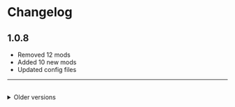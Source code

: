 <!-- markdownlint-disable MD033 -->
# Changelog

## 1.0.8

- Removed 12 mods
- Added 10 new mods
- Updated config files

---

<br>

<details>
<summary>
Older versions
</summary>

## 1.0.7

- Removed 7 mods
- Added 5 new mods
- Updated 4 mods
- Updated config files

## 1.0.6

- Added 4 new mods
- Removed 2 mod
- Updated config files
- Nerfed the Rolling Giant

## 1.0.5

- Added 3 new mods
- Added 1 new moon
- Updated some mods
- Updated config files
- Added LethalRichPresence mod

## 1.0.4

- Added and removed 2 mods
- Modified a few config files

## 1.0.3

- Forgot to update some other config files

## 1.0.2

- Added 7 new mods
- Updated a few mods
- Updated Config files

## 1.0.1

- Updated Mods
- Added config files

## 1.0.0

- Initial release

</details>
